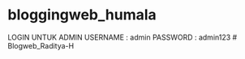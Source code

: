 # bloggingweb_humala

LOGIN UNTUK ADMIN
USERNAME : admin
PASSWORD : admin123
#   B l o g w e b _ R a d i t y a - H  
 